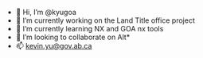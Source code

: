 - 👋 Hi, I’m @kyugoa
- 👀 I’m currently working on the Land Title office project
- 🌱 I’m currently learning NX and GOA nx tools
- 💞️ I’m looking to collaborate on Alt*
- 📫 kevin.yu@gov.ab.ca

<!---
kyugoa/kyugoa is a ✨ special ✨ repository because its `README.md` (this file) appears on your GitHub profile.
You can click the Preview link to take a look at your changes.
--->
